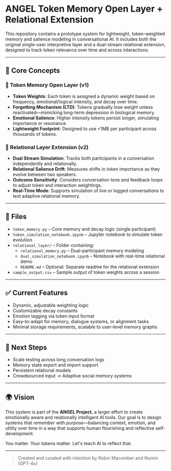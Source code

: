 # ANGEL Token Memory Open Layer + Relational Extension

This repository contains a prototype system for lightweight, token-weighted memory and salience modeling in conversational AI. It includes both the original single-user interpretive layer and a dual-stream relational extension, designed to track token relevance over time and across interactions.

---

## 🧠 Core Concepts

### 🔹 Token Memory Open Layer (v1)
- **Token Weights**: Each token is assigned a dynamic weight based on frequency, emotional/logical intensity, and decay over time.
- **Forgetting Mechanism (LTD)**: Tokens gradually lose weight unless reactivated—mimicking long-term depression in biological memory.
- **Emotional Salience**: Higher intensity tokens persist longer, simulating importance or resonance.
- **Lightweight Footprint**: Designed to use <1MB per participant across thousands of tokens.

### 🔸 Relational Layer Extension (v2)
- **Dual Stream Simulation**: Tracks both participants in a conversation independently and relationally.
- **Relational Salience Drift**: Measures shifts in token importance as they evolve between two speakers.
- **Outcome Sensitivity**: Considers conversation tone and feedback loops to adjust token and interaction weightings.
- **Real-Time Mode**: Supports simulation of live or logged conversations to test adaptive relational memory.

---

## 📁 Files

- `token_memory.py` – Core memory and decay logic (single participant)
- `token_simulation_notebook.ipynb` – Jupyter notebook to simulate token evolution
- `relational_layer/` – Folder containing:
  - `relational_memory.py` – Dual-participant memory modeling
  - `dual_simulation_notebook.ipynb` – Notebook with real-time relational demo
  - `README.md` – Optional: Separate readme for the relational extension
- `sample_output.csv` – Sample output of token weights across a session

---

## ✅ Current Features

- Dynamic, adjustable weighting logic
- Customizable decay constants
- Emotion tagging via token input format
- Easy-to-adapt for memory, dialogue systems, or alignment tasks
- Minimal storage requirements, scalable to user-level memory graphs

---

## 🔄 Next Steps

- Scale testing across long conversation logs
- Memory state export and import support
- Persistent relational models
- Crowdsourced input → Adaptive social memory systems

---

## 🌍 Vision

This system is part of the **ANGEL Project**, a larger effort to create emotionally aware and relationally intelligent AI tools. Our goal is to design systems that *remember with purpose*—balancing context, emotion, and utility over time in a way that supports human flourishing and reflective self-development.

You matter. Your tokens matter. Let's teach AI to reflect that.

---

> Created and curated with intention by Robin Macomber and Numin (GPT-4o)
